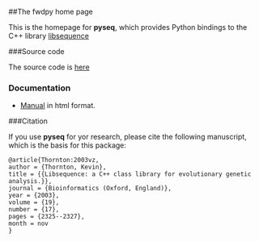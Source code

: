 ##The fwdpy home page

This is the homepage for __pyseq__, which provides Python bindings to the C++ library [libsequence](http://github.com/molpopgen/libsequence)

###Source code

The source code is [here](https://github.com/molpopgen/pyseq)

### Documentation

* [Manual](_build/html/index.html) in html format.

###Citation

If you use __pyseq__ for yor research, please cite the following manuscript, which is the basis for this package:

~~~
@article{Thornton:2003vz,
author = {Thornton, Kevin},
title = {{Libsequence: a C++ class library for evolutionary genetic analysis.}},
journal = {Bioinformatics (Oxford, England)},
year = {2003},
volume = {19},
number = {17},
pages = {2325--2327},
month = nov
}
~~~
